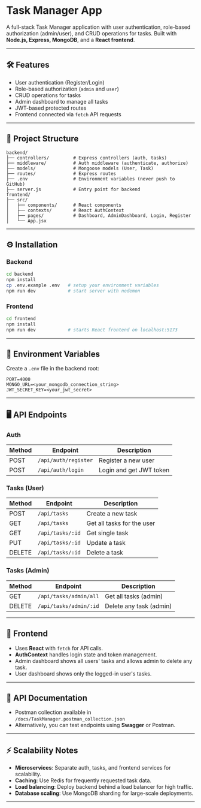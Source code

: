 # Task Manager App

A full-stack Task Manager application with user authentication, role-based authorization (admin/user), and CRUD operations for tasks. Built with **Node.js, Express, MongoDB**, and a **React frontend**.

---

## 🛠️ Features

* User authentication (Register/Login)
* Role-based authorization (`admin` and `user`)
* CRUD operations for tasks
* Admin dashboard to manage all tasks
* JWT-based protected routes
* Frontend connected via `fetch` API requests

---

## 📁 Project Structure

```
backend/
├── controllers/         # Express controllers (auth, tasks)
├── middleware/          # Auth middleware (authenticate, authorize)
├── models/              # Mongoose models (User, Task)
├── routes/              # Express routes
├── .env                 # Environment variables (never push to GitHub)
├── server.js            # Entry point for backend
frontend/
├── src/
│   ├── components/      # React components
│   ├── contexts/        # React AuthContext
│   ├── pages/           # Dashboard, AdminDashboard, Login, Register
│   └── App.jsx
```

---

## ⚙️ Installation

### Backend

```bash
cd backend
npm install
cp .env.example .env   # setup your environment variables
npm run dev            # start server with nodemon
```

### Frontend

```bash
cd frontend
npm install
npm run dev            # starts React frontend on localhost:5173
```

---

## 🔑 Environment Variables

Create a `.env` file in the backend root:

```
PORT=4000
MONGO_URL=<your_mongodb_connection_string>
JWT_SECRET_KEY=<your_jwt_secret>
```

---

## 🖥️ API Endpoints

### Auth

| Method | Endpoint             | Description             |
| ------ | -------------------- | ----------------------- |
| POST   | `/api/auth/register` | Register a new user     |
| POST   | `/api/auth/login`    | Login and get JWT token |

### Tasks (User)

| Method | Endpoint         | Description                |
| ------ | ---------------- | -------------------------- |
| POST   | `/api/tasks`     | Create a new task          |
| GET    | `/api/tasks`     | Get all tasks for the user |
| GET    | `/api/tasks/:id` | Get single task            |
| PUT    | `/api/tasks/:id` | Update a task              |
| DELETE | `/api/tasks/:id` | Delete a task              |

### Tasks (Admin)

| Method | Endpoint               | Description             |
| ------ | ---------------------- | ----------------------- |
| GET    | `/api/tasks/admin/all` | Get all tasks (admin)   |
| DELETE | `/api/tasks/admin/:id` | Delete any task (admin) |

---

## 🚀 Frontend

* Uses **React** with `fetch` for API calls.
* **AuthContext** handles login state and token management.
* Admin dashboard shows all users' tasks and allows admin to delete any task.
* User dashboard shows only the logged-in user's tasks.

---

## 📖 API Documentation

* Postman collection available in `/docs/TaskManager.postman_collection.json`
* Alternatively, you can test endpoints using **Swagger** or Postman.

---

## ⚡ Scalability Notes

* **Microservices**: Separate auth, tasks, and frontend services for scalability.
* **Caching**: Use Redis for frequently requested task data.
* **Load balancing**: Deploy backend behind a load balancer for high traffic.
* **Database scaling**: Use MongoDB sharding for large-scale deployments.

---


